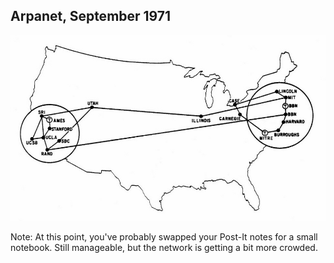 ## Arpanet, September 1971<!-- .slide: data-transition="fade" data-transitionSpeed="fast"-->

![Arpanet](/images/arpanet-1971-09.jpg "Arpanet, September 1971")

Note:
At this point, you've probably swapped your Post-It notes for a small notebook. Still manageable, but the network is getting a bit more crowded.
